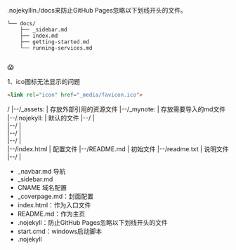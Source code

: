 

.nojekyllin./docs来防止GitHub Pages忽略以下划线开头的文件。
```shell
└── docs/
    ├── _sidebar.md
    ├── index.md
    ├── getting-started.md
    └── running-services.md


```

:scream:


1、ico图标无法显示的问题


```html
<link rel="icon" href="_media/favicon.ico">
```


/
|--/_assets:
|     存放外部引用的资源文件
|--/_mynote:
|     存放需要导入的md文件
|--/.nojekyll:
|     默认的文件
|--/
|     
|--/
|     
|--/
|     
|--/
|     
|--/index.html
|     配置文件
|--/README.md
|     初始文件
|--/readme.txt
|     说明文件
|--/
|     
- _navbar.md
导航
- _sidebar.md
- CNAME
域名配置
- _coverpage.md：封面配置
- index.html：作为入口文件
- README.md：作为主页
- .nojekyll：防止GitHub Pages忽略以下划线开头的文件
- start.cmd：windows启动脚本
- .nojekyll
